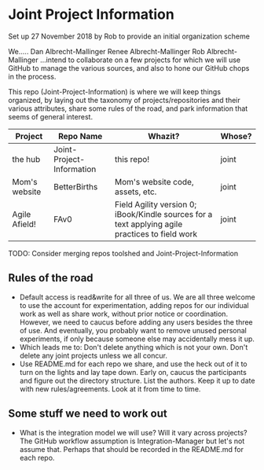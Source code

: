 # Joint Project Information
Set up 27 November 2018 by Rob to provide an initial organization scheme

We.....
  Dan Albrecht-Mallinger
  Renee Albrecht-Mallinger
  Rob Albrecht-Mallinger
...intend to collaborate on a few projects for which we will use GitHub to manage
the various sources, and also to hone our GitHub chops in the process.

This repo (Joint-Project-Information) is where we will keep things organized,
by laying out the taxonomy of projects/repositories and their various attributes,
share some rules of the road, and park information that seems of general interest.

Project | Repo Name | Whazit? | Whose?
--- | --- | --- | --- |
the hub | Joint-Project-Information | this repo! |joint
Mom's website | BetterBirths  | Mom's website code, assets, etc. | joint
Agile Afield! | FAv0 | Field Agility version 0; iBook/Kindle sources for a text applying agile practices to field work | joint

TODO: Consider merging repos toolshed and Joint-Project-Information

## Rules of the road
- Default access is read&write for all three of us. We are all three welcome to use the account for experimentation, adding repos for our individual work as well as share work, without prior notice or coordination. However, we need to caucus before adding any users besides the three of use.  And eventually, you probably want to remove unused personal experiments, if only because someone else may accidentally mess it up.
- Which leads me to: Don't delete anything which is not your own. Don't delete any joint projects unless we all concur.
- Use README.md for each repo we share, and use the heck out of it to turn on the lights and lay tape down.  Early on, caucus the participants and figure out the directory structure.  List the authors. Keep it up to date with new rules/agreements.  Look at it from time to time.

## Some stuff we need to work out
- What is the integration model we will use? Will it vary across projects? The GitHub workflow assumption is Integration-Manager but let's not assume that. Perhaps that should be recorded in the README.md for each repo.
